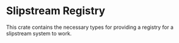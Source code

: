 # Slipstream Registry

This crate contains the necessary types for providing a registry for a slipstream system to work.